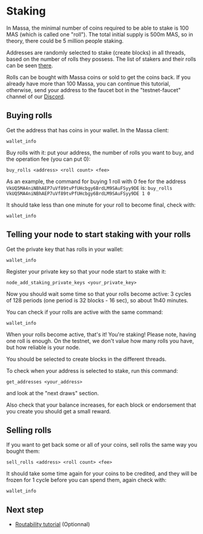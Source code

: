 # Staking

In Massa, the minimal number of coins required to be able to stake is
100 MAS (which is called one "roll"). The total initial supply is 500m
MAS, so in theory, there could be 5 million people staking.

Addresses are randomly selected to stake (create blocks) in all threads,
based on the number of rolls they possess. The list of stakers and their
rolls can be seen [there](https://test.massa.net/#staking).

Rolls can be bought with Massa coins or sold to get the coins back. If
you already have more than 100 Massa, you can continue this tutorial,
otherwise, send your address to the faucet bot in the
"testnet-faucet" channel of our [Discord](https://discord.com/invite/massa).

## Buying rolls

Get the address that has coins in your wallet. In the Massa client:

```plain
wallet_info
```

Buy rolls with it: put your address, the number of rolls you want to
buy, and the operation fee (you can put 0):

```plain
buy_rolls <address> <roll count> <fee>
```

As an example, the command for buying 1 roll with 0 fee for the address `VkUQ5MA4niNBhAEP7uVf89tvPfUHcbgy6BrdLM9SAuFSyy9DE` 
is: `buy_rolls VkUQ5MA4niNBhAEP7uVf89tvPfUHcbgy6BrdLM9SAuFSyy9DE 1 0`


It should take less than one minute for your roll to become final, check
with:

```plain
wallet_info
```

## Telling your node to start staking with your rolls

Get the private key that has rolls in your wallet:

```plain
wallet_info
```

Register your private key so that your node start to stake with it:

```plain
node_add_staking_private_keys <your_private_key>
```

Now you should wait some time so that your rolls become active: 3 cycles
of 128 periods (one period is 32 blocks - 16 sec), so about 1h40
minutes.

You can check if your rolls are active with the same command:

```plain
wallet_info
```

When your rolls become active, that's it! You're staking! Please note, having one 
roll is enough. On the testnet, we don't value how many rolls you have, but how reliable is your node. 

You should be selected to create blocks in the different threads.

To check when your address is selected to stake, run this command:

```plain
get_addresses <your_address>
```

and look at the "next draws" section.

Also check that your balance increases, for each block or endorsement that you
create you should get a small reward.

## Selling rolls

If you want to get back some or all of your coins, sell rolls the same
way you bought them:

```plain
sell_rolls <address> <roll count> <fee>
```

It should take some time again for your coins to be credited, and they
will be frozen for 1 cycle before you can spend them, again check with:

```plain
wallet_info
```

## Next step

-   [Routability tutorial](https://github.com/massalabs/massa/wiki/routability) (Optionnal)
